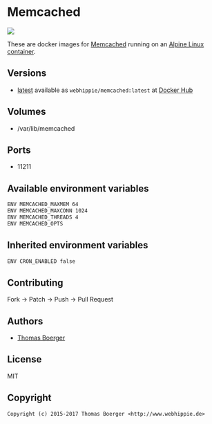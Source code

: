 # Memcached

[![](https://images.microbadger.com/badges/image/webhippie/memcached.svg)](https://microbadger.com/images/webhippie/memcached "Get your own image badge on microbadger.com")

These are docker images for [Memcached](http://memcached.org) running on an [Alpine Linux container](https://registry.hub.docker.com/u/webhippie/alpine/).


## Versions

* [latest](https://github.com/dockhippie/memcached/tree/master) available as ```webhippie/memcached:latest``` at [Docker Hub](https://registry.hub.docker.com/u/webhippie/memcached/)


## Volumes

* /var/lib/memcached


## Ports

* 11211


## Available environment variables

```bash
ENV MEMCACHED_MAXMEM 64
ENV MEMCACHED_MAXCONN 1024
ENV MEMCACHED_THREADS 4
ENV MEMCACHED_OPTS
```


## Inherited environment variables

```bash
ENV CRON_ENABLED false
```


## Contributing

Fork -> Patch -> Push -> Pull Request


## Authors

* [Thomas Boerger](https://github.com/tboerger)


## License

MIT


## Copyright

```
Copyright (c) 2015-2017 Thomas Boerger <http://www.webhippie.de>
```
